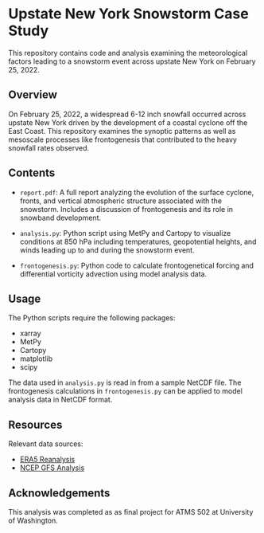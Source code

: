 # Upstate New York Snowstorm Case Study

This repository contains code and analysis examining the meteorological factors leading to a snowstorm event across upstate New York on February 25, 2022. 

## Overview

On February 25, 2022, a widespread 6-12 inch snowfall occurred across upstate New York driven by the development of a coastal cyclone off the East Coast. This repository examines the synoptic patterns as well as mesoscale processes like frontogenesis that contributed to the heavy snowfall rates observed.

## Contents

- `report.pdf`: A full report analyzing the evolution of the surface cyclone, fronts, and vertical atmospheric structure associated with the snowstorm. Includes a discussion of frontogenesis and its role in snowband development.

- `analysis.py`: Python script using MetPy and Cartopy to visualize conditions at 850 hPa including temperatures, geopotential heights, and winds leading up to and during the snowstorm event.

- `frontogenesis.py`: Python code to calculate frontogenetical forcing and differential vorticity advection using model analysis data. 

## Usage

The Python scripts require the following packages:

- xarray
- MetPy
- Cartopy
- matplotlib
- scipy

The data used in `analysis.py` is read in from a sample NetCDF file. The frontogenesis calculations in `frontogenesis.py` can be applied to model analysis data in NetCDF format.

## Resources

Relevant data sources:

- [ERA5 Reanalysis](https://www.ecmwf.int/en/forecasts/datasets/reanalysis-datasets/era5)
- [NCEP GFS Analysis](https://www.ncdc.noaa.gov/data-access/model-data/model-datasets/global-forcast-system-gfs)

## Acknowledgements

This analysis was completed as as final project for ATMS 502 at University of Washington.